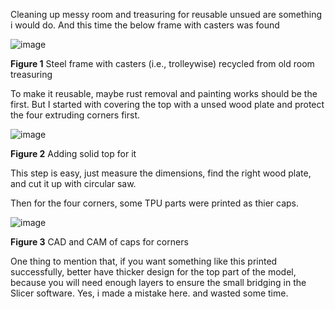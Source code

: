 
Cleaning up messy room and treasuring for reusable unsued are something i would do. And this time the below frame with casters was found

![image](https://github.com/treesess/STEAMRELAY/assets/20311124/c223be93-506d-4d2b-be3b-d7c6a23c4fe4)

**Figure 1** Steel frame with casters (i.e., trolleywise) recycled from old room treasuring

To make it reusable, maybe rust removal and painting works should be the first. But I started with covering the top with a unsed wood plate and protect the four extruding corners first. 

![image](https://github.com/treesess/STEAMRELAY/assets/20311124/10224929-9138-4df4-ad4c-7084c7dfdbdb)

**Figure 2** Adding solid top for it

This step is easy, just measure the dimensions, find the right wood plate, and cut it up with circular saw. 

Then for the four corners, some TPU parts were printed as thier caps. 

![image](https://github.com/treesess/STEAMRELAY/assets/20311124/7d82171e-7a22-4da2-afd2-5adc73f56756)

**Figure 3** CAD and CAM of caps for corners

One thing to mention that, if you want something like this printed successfully, better have thicker design for the top part of the model, because you will need enough layers to ensure the small bridging in the Slicer software. Yes, i made a mistake here. and wasted some time. 
